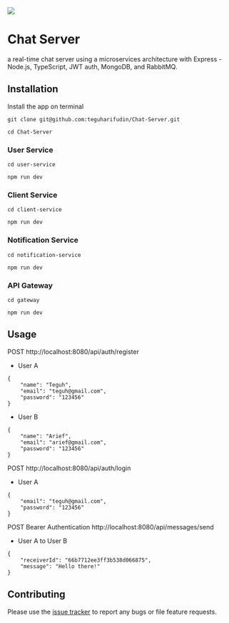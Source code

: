 ![](https://www.teguharief.com/img/teguh-arief.png)

# Chat Server

a real-time chat server using a microservices architecture with Express - Node.js, TypeScript, JWT auth, MongoDB, and RabbitMQ.

## Installation

Install the app on terminal

```
git clone git@github.com:teguharifudin/Chat-Server.git
```
```
cd Chat-Server
```

### User Service
```
cd user-service
```
```
npm run dev
```

### Client Service
```
cd client-service
```
```
npm run dev
```

### Notification Service
```
cd notification-service
```
```
npm run dev
```

### API Gateway
```
cd gateway
```
```
npm run dev
```

## Usage

POST http://localhost:8080/api/auth/register
- User A
```
{
    "name": "Teguh",
    "email": "teguh@gmail.com",
    "password": "123456"
}
```
- User B
```
{
    "name": "Arief",
    "email": "arief@gmail.com",
    "password": "123456"
}
```

POST http://localhost:8080/api/auth/login
- User A
```
{
    "email": "teguh@gmail.com",
    "password": "123456"
}
```

POST Bearer Authentication http://localhost:8080/api/messages/send
- User A to User B
```
{
    "receiverId": "66b7712ee3ff3b538d066875",
    "message": "Hello there!"
}
```

## Contributing

Please use the [issue tracker](https://github.com/teguharifudin/Chat-Server/issues) to report any bugs or file feature requests.
